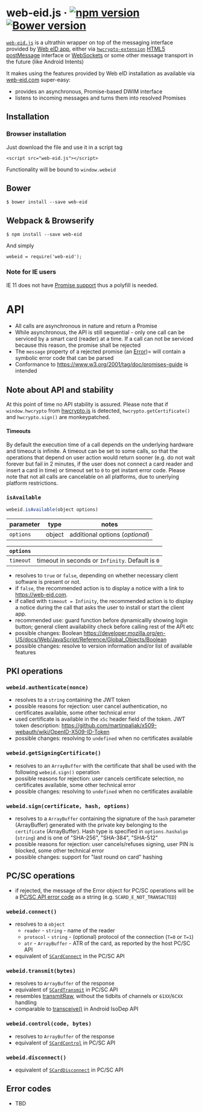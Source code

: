 # web-eid.js &middot; [![npm version](https://badge.fury.io/js/web-eid.svg)](https://www.npmjs.com/package/web-eid) [![Bower version](https://badge.fury.io/bo/web-eid.svg)](https://github.com/web-eid/web-eid.js)

 [`web-eid.js`](./web-eid.js) is a ultrathin wrapper on top of the messaging interface provided by [Web eID app](https://github.com/web-eid/web-eid), either via [`hwcrypto-extension`](https://github.com/hwcrypto/hwcrypto-extension) [HTML5 postMessage](https://developer.mozilla.org/en-US/docs/Web/API/Window/postMessage) interface or [WebSockets](https://developer.mozilla.org/en-US/docs/Web/API/WebSockets_API) or some other message transport in the future (like Android Intents)

It makes using the features provided by Web eID installation as available via [web-eid.com](https://web-eid.com) super-easy:

- provides an asynchronous, Promise-based DWIM interface
- listens to incoming messages and turns them into resolved Promises

## Installation

### Browser installation
Just download the file and use it in a script tag

    <script src="web-eid.js"></script>

Functionality will be bound to `window.webeid`

## Bower
    $ bower install --save web-eid

## Webpack & Browserify
    $ npm install --save web-eid

And simply

    webeid = require('web-eid');

### Note for IE users
IE 11 does not have [Promise support](http://caniuse.com/#search=promise) thus a polyfill is needed.

# API
- All calls are asynchronous in nature and return a Promise
- While asynchronous, the API is still sequential - only one call can be serviced by a smart card (reader) at a time. If a call can not be serviced because this reason, the promise shall be rejected
- The `message` property of a rejected promise (an [Error](https://developer.mozilla.org/en-US/docs/Web/JavaScript/Reference/Global_Objects/Error))= will contain a symbolic error code that can be parsed
- Conformance to https://www.w3.org/2001/tag/doc/promises-guide is intended

## Note about API and stability
At this point of time no API stability is assured. Please note that if `window.hwcrypto` from [hwcrypto.js](https://github.com/hwcrypto/hwcrypto.js) is detected, `hwcrypto.getCertificate()` and `hwcrypto.sign()` are monkeypatched.

#### Timeouts
By default the execution time of a call depends on the underlying hardware and timeout is infinite. A timeout can be set to some calls, so that the operations that depend on user action would return sooner (e.g. do not wait forever but fail in 2 minutes, if the user does not connect a card reader and insert a card in time) or timeout set to `0` to get instant error code. Please note that not all calls are cancelable on all platforms, due to unerlying platform restrictions.

### `isAvailable`
```javascript
webeid.isAvailable(object options)
```

| parameter  | type        | notes                           |
|------------|-------------|---------------------------------|
| `options`  | object      | additional options (_optional_) |

| `options` |                                                 |
|-----------|-------------------------------------------------|
| `timeout` | timeout in seconds or `Infinity`. Default is `0`|


- resolves to `true` or `false`, depending on whether necessary client software is present or not.
- if `false`, the recommended action is to display a notice with a link to https://web-eid.com.
- if called with `timeout = Infinity`, the recommended action is to display a notice during the call that asks the user to install or start the client app.
- recommended use: guard function before dynamicallly showing login button; general client availability check before calling rest of the API etc
- possible changes: Boolean https://developer.mozilla.org/en-US/docs/Web/JavaScript/Reference/Global_Objects/Boolean
- possible changes: resolve to version information and/or list of available features

## PKI operations

### `webeid.authenticate(nonce)`
- resolves to a `string` containing the JWT token
- possible reasons for rejection: user cancel authentication, no certificates available, some other technical error
- used certificate is available in the `x5c` header field of the token. JWT token description: https://github.com/martinpaljak/x509-webauth/wiki/OpenID-X509-ID-Token
- possible changes: resolving to `undefined` when no certificates available

### `webeid.getSigningCertificate()`
- resolves to an `ArrayBuffer` with the certificate that shall be used with the following `webeid.sign()` operation
- possible reasons for rejection: user cancels certificate selection, no certificates available, some other technical error
- possible changes: resolving to `undefined` when no certificates available

### `webeid.sign(certificate, hash, options)`
- resolves to a `ArrayBuffer` containing the signature of the `hash` parameter (ArrayBuffer) generated with the private key belonging to the `certificate` (ArrayBuffer). Hash type is specified in `options.hashalgo` (`string`) and is one of "SHA-256", "SHA-384", "SHA-512"
- possible reasons for rejection: user cancels/refuses signing, user PIN is blocked, some other technical error
- possible changes: support for "last round on card" hashing

## PC/SC operations
- if rejected, the message of the Error object for PC/SC operations will be a [PC/SC API error code](https://pcsclite.alioth.debian.org/api/group__ErrorCodes.html) as a string (e.g. `SCARD_E_NOT_TRANSACTED`)

### `webeid.connect()`
- resolves to a `object`
  - `reader` - `string` - name of the reader
  - `protocol` - `string` - (optional) protocol of the connection (`T=0` or `T=1`)
  - `atr` - `ArrayBuffer` - ATR of the card, as reported by the host PC/SC API
- equivalent of [`SCardConnect`](https://msdn.microsoft.com/en-us/library/windows/desktop/aa379474(v=vs.85).aspx) in the PC/SC API

### `webeid.transmit(bytes)`
- resolves to `ArrayBuffer` of the response
- equivalent of [`SCardTransmit`](https://msdn.microsoft.com/en-us/library/windows/desktop/aa379804(v=vs.85).aspx) in PC/SC API
- resembles [transmitRaw](https://globalplatform.github.io/WebApis-for-SE/doc/#dom-channel-transmitraw), without the tidbits of channels or `61XX`/`6CXX` handling
- comparable to [transceive()](https://developer.android.com/reference/android/nfc/tech/IsoDep.html#transceive(byte[])) in Android IsoDep API

### `webeid.control(code, bytes)`
- resolves to `ArrayBuffer` of the response
- equivalent of [`SCardControl`](https://msdn.microsoft.com/en-us/library/windows/desktop/aa379474(v=vs.85).aspx) in PC/SC API

### `webeid.disconnect()`
- equivalent of [`SCardDisconnect`](https://msdn.microsoft.com/en-us/library/windows/desktop/aa379475(v=vs.85).aspx) in PC/SC API

## Error codes
- TBD
